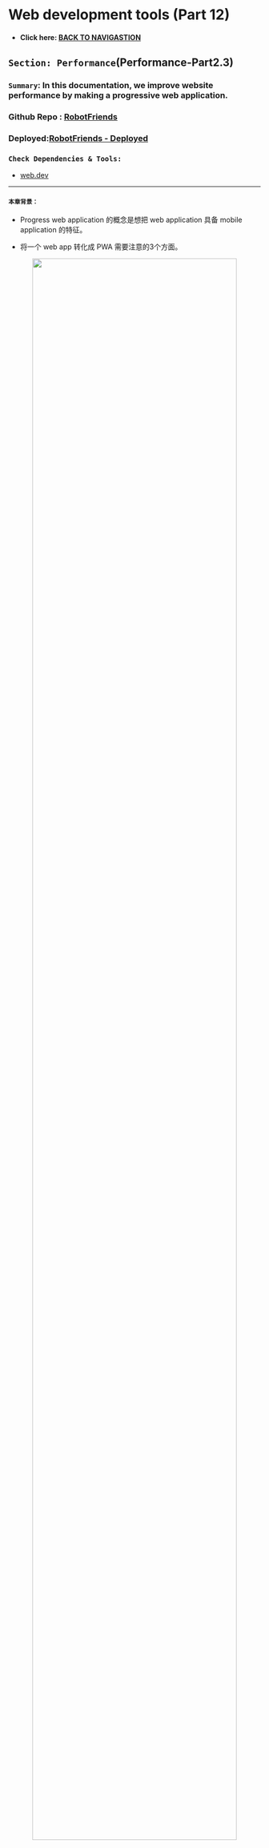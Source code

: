 # Web development tools (Part 12)

- #### Click here: [BACK TO NAVIGASTION](https://github.com/DonghaoWu/WebDev-tools-demo/blob/master/README.md)

## `Section: Performance`(Performance-Part2.3)

### `Summary`: In this documentation, we improve website performance by making a progressive web application.

### Github Repo : [RobotFriends](https://github.com/DonghaoWu/PWA-robotFriends-redux)
### Deployed:[RobotFriends - Deployed](https://donghaowu.github.io/PWA-robotFriends-redux/)

### `Check Dependencies & Tools:`

- [web.dev](https://web.dev/)

------------------------------------------------------------

#### `本章背景：`
- Progress web application 的概念是想把 web application 具备 mobile application 的特征。

- 将一个 web app 转化成 PWA 需要注意的3个方面。

<p align="center">
<img src="../assets/p12-1.png" width=90%>
</p>

------------------------------------------------------------

### <span id="12.0">`Brief Contents & codes position`</span>

- #### Click here: [BACK TO NAVIGASTION](https://github.com/DonghaoWu/WebDev-tools-demo/blob/master/README.md)

- [12.1 HTTPS.](#12.1)
- [12.2 App manifest.](#12.2)
- [12.3 Service worker.](#12.3)
- [12.4 Deploy & update](#12.4)
- [12.5 PWA part 1](#12.5)
- [12.6 PWA part 2](#12.6)

------------------------------------------------------------



### <span id="12.1">`Step1: HTTPS.`</span>

- #### Click here: [BACK TO CONTENT](#12.0)

- Why `Https`:
    - secure and encryption

- What support https?
    - github support https
    - [let's encrypt](https://letsencrypt.org/)
    - [cloudflare](https://www.cloudflare.com/)

----------------------------------------------------------------------------

#### `Comment:`
1. 


### <span id="12.2">`Step2: App manifest.`</span>

- #### Click here: [BACK TO CONTENT](#12.0)

- Why `App manifest`:
    - web app icon
    - include a viewport tag in .public/index.html
    ```html
        <meta name="viewport" content="width=device-width, initial-scale=1, shrink-to-fit=no">
    ```
    - ./public/manifest.json, set up the icon,so a user can add an icon in a phone.(比如说一个移动端用户可以在收藏一个 web app 之后在桌面看到一个新的 icon。)
    - 在加载时，在移动端可以看到加载背景和 icon 。

----------------------------------------------------------------------------

#### `Comment:`
1. 


### <span id="12.3">`Step3: Service Worker.`</span>

- #### Click here: [BACK TO CONTENT](#12.0)

- Why `Service Worker`:
    - background worker, offline experierce.
    - ./src/registerServiceWorker.js 或者 ./src/serviceWorker.js
    - ./build/service-worker.js
    - another worker
    - application tag -> service worker ->
    - Web API: Cache API, in browser
    - Cache API: Application tag -> Cache -> Cache Storage

- __`Result`__:

<p align="center">
<img src="../assets/p12-2.png" width=90%>
</p>

----------------------------------------------------------------------------

#### `Comment:`
1. 


### <span id="12.4">`Step4: Deploy & update.`</span>

- #### Click here: [BACK TO CONTENT](#12.0)

1. Install gh-pages

```bash
$ npm install gh-pages
```

2. Add new scripts into `package.json`:

<p align="center">
<img src="../assets/p12-3.png" width=90%>
</p>

----------------------------------------------------------------------------

```js
"homepage":"https://...github.io/<repoName>",

"predeploy":"npm run build",
"deploy": "gh-pages -d build",
```

3. Run command:

```bash
$ npm run deploy
```

4. Github setting:

<p align="center">
<img src="../assets/p12-4.png" width=90%>
</p>

----------------------------------------------------------------------------

<p align="center">
<img src="../assets/p12-5.png" width=90%>
</p>

----------------------------------------------------------------------------

5. Check the website:

<p align="center">
<img src="../assets/p12-6.png" width=90%>
</p>

----------------------------------------------------------------------------

6. Check the service worker:

<p align="center">
<img src="../assets/p12-6-2.png" width=90%>
</p>

----------------------------------------------------------------------------

7. Test the website in lighthouse:

<p align="center">
<img src="../assets/p12-7.png" width=90%>
</p>

----------------------------------------------------------------------------

<p align="center">
<img src="../assets/p12-8-2.png" width=90%>
</p>

----------------------------------------------------------------------------

8. 关于新版的 serviceWorker.js 与 旧版 registerServiceWorker.js 的更新：

a. 如果要在旧版本 react 中使用 `serviceWorker.js`，需要先删除 `registerServiceWorker.js`，复制黏贴 `serviceWorker.js` 到`registerServiceWorker.js`所在的文件位置。

b. 在 `./src/index.js`中修改：

```diff
- import registerServiceWorker from './registerServiceWorker';
- registerServiceWorker();

+ import * as serviceWorker from './serviceWorker';
+ serviceWorker.unregister();
```


c. 记得在 Deploy 之前修改：


```diff
- serviceWorker.unregister();
+ serviceWorker.register();
```


#### `Comment:`
1. 

### <span id="12.5">`Step5: PWA part 1.`</span>

- #### Click here: [BACK TO CONTENT](#12.0)

1. `HTTPS:`github deploy build in https.

<p align="center">
<img src="../assets/p12-9.png" width=90%>
</p>

----------------------------------------------------------------------------

2. Accessibilities:

__`Location: ./robotFriends-redux/src/components/SearchBox.js`__
```js
import React from 'react';

const SearchBox = ({ searchfield, searchChange }) => {
  console.log('SearchBox');
  return (
    <div className='pa2'>
      <input
        aria-label='Search Robots'
        className='pa3 ba b--green bg-lightest-blue'
        type='search'
        placeholder='search robots'
        onChange={searchChange}
      />
    </div>
  );
}

export default SearchBox;
```

```diff
+ aria-label='Search Robots'
```

3. SEO:

__`Location: ./robotFriends-redux/public/index.html`__

```html
<!DOCTYPE html>
<html lang="en">
  <head>
    <meta charset="utf-8">
    <meta name="viewport" content="width=device-width, initial-scale=1, shrink-to-fit=no">
    <meta name="theme-color" content="#000000">
    <meta name="Description" content="Where robots make friends">
    <link rel="manifest" href="%PUBLIC_URL%/manifest.json">
    <link rel="shortcut icon" href="%PUBLIC_URL%/favicon.ico">
    <title>React App</title>
  </head>

  <body>
    <noscript>
      You need to enable JavaScript to run this app.
    </noscript>
    <div id="root"></div>
  </body>

</html>
```

```diff
+ <meta name="Description" content="Where robots make friends">
```

5. Deploy again:

```bash
$ npm run deploy
```

6. Test the Website:

<p align="center">
<img src="../assets/p12-10.png" width=90%>
</p>

----------------------------------------------------------------------------

#### `Comment:`
1. 


### <span id="12.6">`Step5: PWA part 2.`</span>

- #### Click here: [BACK TO CONTENT](#12.0)

#### `Comment:`
1. 

- #### Click here: [BACK TO CONTENT](#12.0)
- #### Click here: [BACK TO NAVIGASTION](https://github.com/DonghaoWu/WebDev-tools-demo/blob/master/README.md)



